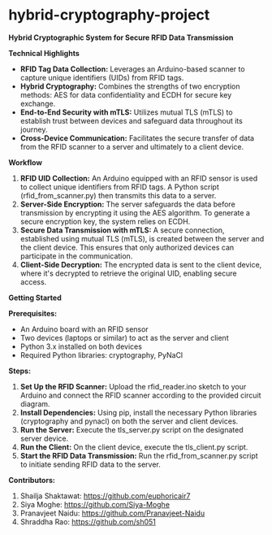 # hybrid-cryptography-project


**Hybrid Cryptographic System for Secure RFID Data Transmission**


**Technical Highlights**

* **RFID Tag Data Collection:**  Leverages an Arduino-based scanner to capture unique identifiers (UIDs) from RFID tags.
* **Hybrid Cryptography:**  Combines the strengths of two encryption methods: AES for data confidentiality and ECDH for secure key exchange.
* **End-to-End Security with mTLS:**  Utilizes mutual TLS (mTLS) to establish trust between devices and safeguard data throughout its journey.
* **Cross-Device Communication:**  Facilitates the secure transfer of data from the RFID scanner to a server and ultimately to a client device.

**Workflow**

1. **RFID UID Collection:**  An Arduino equipped with an RFID sensor is used to collect unique identifiers from RFID tags. A Python script (rfid_from_scanner.py) then transmits this data to a server.
2. **Server-Side Encryption:**  The server safeguards the data before transmission by encrypting it using the AES algorithm. To generate a secure encryption key, the system relies on ECDH.
3. **Secure Data Transmission with mTLS:**  A secure connection, established using mutual TLS (mTLS), is created between the server and the client device. This ensures that only authorized devices can participate in the communication.
4. **Client-Side Decryption:**  The encrypted data is sent to the client device, where it's decrypted to retrieve the original UID, enabling secure access.


**Getting Started**

**Prerequisites:**

* An Arduino board with an RFID sensor
* Two devices (laptops or similar) to act as the server and client
* Python 3.x installed on both devices
* Required Python libraries: cryptography, PyNaCl

**Steps:**

1. **Set Up the RFID Scanner:**  Upload the rfid_reader.ino sketch to your Arduino and connect the RFID scanner according to the provided circuit diagram.
2. **Install Dependencies:**  Using pip, install the necessary Python libraries (cryptography and pynacl) on both the server and client devices.
3. **Run the Server:**  Execute the tls_server.py script on the designated server device.
4. **Run the Client:**  On the client device, execute the tls_client.py script.
5. **Start the RFID Data Transmission:**  Run the rfid_from_scanner.py script to initiate sending RFID data to the server.


**Contributors:**

1. Shailja Shaktawat: https://github.com/euphoricair7
2. Siya Moghe: https://github.com/Siya-Moghe
3. Pranavjeet Naidu: https://github.com/Pranavjeet-Naidu
4. Shraddha Rao: https://github.com/sh051


